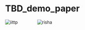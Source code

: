 # TBD_demo_paper
![iittp](https://user-images.githubusercontent.com/42757231/99178231-f3fb9300-2736-11eb-8942-0cde97e79d3b.png)&nbsp;&nbsp;&nbsp;&nbsp;&nbsp;&nbsp;&nbsp;&nbsp;&nbsp;&nbsp;&nbsp;&nbsp;&nbsp;&nbsp;&nbsp;&nbsp;![risha](https://user-images.githubusercontent.com/42757231/99178239-0a095380-2737-11eb-8f94-75ca8f069377.png)
